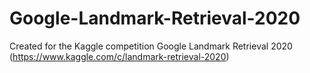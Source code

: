 # Google-Landmark-Retrieval-2020
Created for the Kaggle competition Google Landmark Retrieval 2020 (https://www.kaggle.com/c/landmark-retrieval-2020) 
